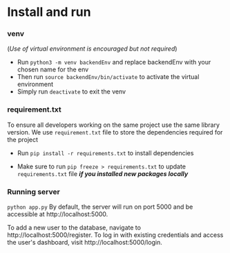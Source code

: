 # Install and run
### venv
(*Use of virtual environment is encouraged but not required*) 

- Run `python3 -m venv backendEnv` and replace backendEnv with your chosen name for the env
- Then run `source backendEnv/bin/activate` to activate the virtual environment
- Simply run `deactivate` to exit the venv
  
### requirement.txt
To ensure all developers working on the same project use the same library version. We use `requirement.txt` file to store the dependencies required for the project

- Run `pip install -r requirements.txt` to install dependencies
  
- Make sure to run `pip freeze > requirements.txt` to update `requirements.txt` file ***if you installed new packages locally***

### Running server
`python app.py`
By default, the server will run on port 5000 and be accessible at http://localhost:5000.

To add a new user to the database, navigate to http://localhost:5000/register.
To log in with existing credentials and access the user's dashboard, visit http://localhost:5000/login.